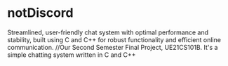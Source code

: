 # notDiscord
Streamlined, user-friendly chat system with optimal performance and stability, built using C and C++ for robust functionality and efficient online communication.
//Our Second Semester Final Project, UE21CS101B. It's a simple chatting system written in C and C++
